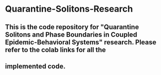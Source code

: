 # Quarantine-Solitons-Research
## This is the code repository for "Quarantine Solitons and Phase Boundaries in Coupled Epidemic-Behavioral Systems" research. Please refer to the colab links for all the 
## implemented code.
